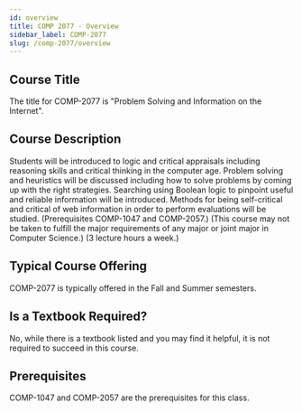 ```yaml
---
id: overview
title: COMP 2077 - Overview
sidebar_label: COMP-2077
slug: /comp-2077/overview
---
```


## Course Title

The title for COMP-2077 is "Problem Solving and Information on the Internet".

## Course Description

Students will be introduced to logic and critical appraisals including reasoning skills and critical thinking in the computer age. Problem solving and heuristics will be discussed including how to solve problems by coming up with the right strategies. Searching using Boolean logic to pinpoint useful and reliable information will be introduced. Methods for being self-critical and critical of web information in order to perform evaluations will be studied. (Prerequisites COMP-1047 and COMP-2057.) (This course may not be taken to fulfill the major requirements of any major or joint major in Computer Science.) (3 lecture hours a week.)

## Typical Course Offering

COMP-2077 is typically offered in the Fall and Summer semesters.

## Is a Textbook Required?

No, while there is a textbook listed and you may find it helpful, it is not required to succeed in this course.

## Prerequisites

COMP-1047 and COMP-2057 are the prerequisites for this class.

